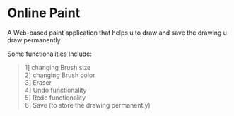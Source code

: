 # Online Paint

A Web-based paint application that helps u to draw and save the drawing u draw permanently <br>

Some functionalities Include: </br>

> 1] changing Brush size </br>
> 2] changing Brush color </br>
> 3] Eraser </br>
> 4] Undo functionality </br>
> 5] Redo functionality </br>
> 6] Save (to store the drawing permanently) </br>





